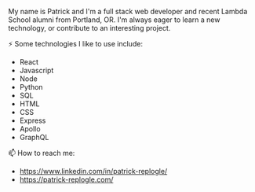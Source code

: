 My name is Patrick and I'm a full stack web developer and recent Lambda School alumni from Portland, OR. I'm always eager to learn a new technology, or contribute to an interesting project.

⚡ Some technologies I like to use include: 

  - React  
  - Javascript 
  - Node
  - Python
  - SQL 
  - HTML 
  - CSS  
  - Express 
  - Apollo 
  - GraphQL 
  
📫 How to reach me:
 - https://www.linkedin.com/in/patrick-replogle/
 - https://patrick-replogle.com/






<!--
**patrick-replogle/patrick-replogle** is a ✨ _special_ ✨ repository because its `README.md` (this file) appears on your GitHub profile.

Here are some ideas to get you started:

- 🔭 I’m currently working on ...
- 🌱 I’m currently learning ...
- 👯 I’m looking to collaborate on ...
- 🤔 I’m looking for help with ...
- 💬 Ask me about ...
- 📫 How to reach me: ...
- 😄 Pronouns: ...
- ⚡ Fun fact: ...
-->
